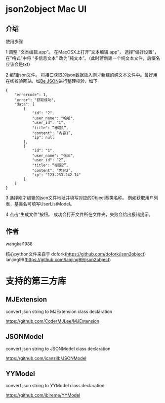 # json2object Mac UI

## 介绍

使用步骤

1 调整 “文本编辑.app”。 
在MacOSX上打开”文本编辑.app”， 选择”偏好设置”， 在”格式”中将 “多信息文本” 改为”纯文本”。（此时若新建一个纯文本文件，后缀名应该会是txt）

2 编辑json文件。
将接口获取的json数据放入刚才新建的纯文本文件中。最好用在线校验网站，如[Be JSON](http://www.bejson.com)进行整理校验，如下
```
{
    "errorcode": 1,
    "error": "获取成功",
    "data": [
        {
            "id": "2",
            "user_name": "哈哈",
            "user_id": "1",
            "title": “标题1”,
            "content": “内容1”,
            "ip": null
        },
        {
            "id": "1",
            "user_name": "张三",
            "user_id": “2”,
            "title": “标题2”,
            "content": “内容2”,
            "ip": "123.233.242.74"
        }
    ]
}
```

3 选择刚才编辑的json文件地址并填写对应的Object基类名称。
例如获取用户列表，基类名可填写UserListModel。

4 点击“生成文件”按钮。
成功会打开文件所在文件夹，失败会给出报错提示。


## 作者

wangkai1988

核心python文件来自于
dofork(https://github.com/dofork/json2object)
lanjing99(https://github.com/lanjing99/json2object)

# 支持的第三方库

## MJExtension
convert json string to MJExtension class declaration

https://github.com/CoderMJLee/MJExtension


## JSONModel
convert json string to JSONModel class declaration

https://github.com/icanzilb/JSONModel


## YYModel
convert json string to YYModel class declaration

https://github.com/ibireme/YYModel
